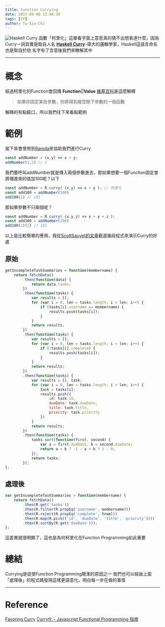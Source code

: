 ```yaml
---
title: Function Currying
date: 2017-09-08 13:48:30
tags: [FP]
author: Tu-Szu-Chi
---
```

![Haskell Curry](https://camo.githubusercontent.com/b51957f9615c4df77574d0bb393ac6fbce50acd7/687474703a2f2f73332e616d617a6f6e6177732e636f6d2f6c7961682f63757272792e706e67 "Haskell Curry (Google Image)")
函數「柯里化」這單看字面上意思真的猜不出想表達什麼，因為Curry一詞其實是取自人名
**[Haskell Curry](https://en.wikipedia.org/wiki/Haskell_Curry)**-偉大的邏輯學家，Haskell這語言命名也是取自於他
名字有了含意後我們來瞭解其中

***

# 概念

經過柯里化的Function會回傳 **Function**||**Value**
[維基百科](https://zh.wikipedia.org/wiki/柯里化)是這麼解釋
>如果你固定某些參數，你將得到接受餘下參數的一個函數

解釋的有點饒口，所以我們往下來看點範例

# 範例

接下來會使用到[Ramda](http://ramdajs.com)來協助我們進行Curry

```javascript
const addNumber = (x,y) => x + y;
addNumber(1,2) // 3
```

我們要呼叫addNumber就是傳入兩個參數進去，那如果想要一個Function固定會將傳進來的值加100呢？以下

```javascript
const addNumber = R.curry( (x,y) => x + y ); // 柯里化
const add100 = addNumber(100)
add100(1) // 101
```

那如果參數不只兩個呢？

```javascript
const addNumber = R.curry( (x,y,z) => x + y + z ); 
const add100 = addNumber(100)
add100(1)(2) // 103
```

以上是比較簡單的應用，我從[ScottSauyet的文章](http://fr.umio.us/favoring-curry/)截選幾段程式來演示Curry的好處

## 原始

``` javascript
getIncompleteTaskSummaries = function(membername) {
    return fetchData()
        .then(function(data) {
            return data.tasks;
        })
        .then(function(tasks) {
            var results = [];
            for (var i = 0, len = tasks.length; i < len; i++) {
                if (tasks[i].username == membername) {
                    results.push(tasks[i]);
                }
            }
            return results;
        })
        .then(function(tasks) {
            var results = [];
            for (var i = 0, len = tasks.length; i < len; i++) {
                if (!tasks[i].complete) {
                    results.push(tasks[i]);
                }
            }
            return results;
        })
        .then(function(tasks) {
            var results = [], task;
            for (var i = 0, len = tasks.length; i < len; i++) {
                task = tasks[i];
                results.push({
                    id: task.id,
                    dueDate: task.dueDate,
                    title: task.title,
                    priority: task.priority
                })
            }
            return results;
        })
        .then(function(tasks) {
            tasks.sort(function(first, second) {
                var a = first.dueDate, b = second.dueDate;
                return a < b ? -1 : a > b ? 1 : 0;
            });
            return tasks;
        });
};
```

## 處理後

``` javascript
var getIncompleteTaskSummaries = function(membername) {
    return fetchData()
        .then(R.get('tasks'))
        .then(R.filter(R.propEq('username', membername)))
        .then(R.reject(R.propEq('complete', true)))
        .then(R.map(R.pick(['id', 'dueDate', 'title', 'priority'])))
        .then(R.sortBy(R.get('dueDate')));
};
```

這差異就很明顯了，這也是為何柯里化在Function Programming如此重要

# 總結

Currying是促使Function Programming簡潔的原因之一
我們也可以經由上面「處理後」的程式碼發現這樣更語意化，明白每一步在做的事情

***

# Reference

[Favoring Curry](http://fr.umio.us/favoring-curry/)
[Curry化 - Javascript Functional Programming 指南](https://jigsawye.gitbooks.io/mostly-adequate-guide/content/ch4.html)
